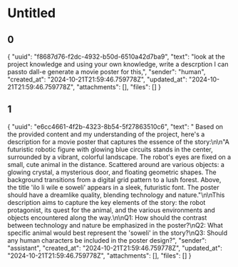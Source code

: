 # Untitled

## 0

{
  "uuid": "f8687d76-f2dc-4932-b50d-6510a42d7ba9",
  "text": "look at the project knowledge and using your own knowledge, write a descrption I can passto dall-e  generate a movie poster for this,",
  "sender": "human",
  "created_at": "2024-10-21T21:59:46.759778Z",
  "updated_at": "2024-10-21T21:59:46.759778Z",
  "attachments": [],
  "files": []
}

## 1

{
  "uuid": "e6cc4661-4f2b-4323-8b54-5f27863510c6",
  "text": " Based on the provided content and my understanding of the project, here's a description for a movie poster that captures the essence of the story:\n\n\"A futuristic robotic figure with glowing blue circuits stands in the center, surrounded by a vibrant, colorful landscape. The robot's eyes are fixed on a small, cute animal in the distance. Scattered around are various objects: a glowing crystal, a mysterious door, and floating geometric shapes. The background transitions from a digital grid pattern to a lush forest. Above, the title 'ilo li wile e soweli' appears in a sleek, futuristic font. The poster should have a dreamlike quality, blending technology and nature.\"\n\nThis description aims to capture the key elements of the story: the robot protagonist, its quest for the animal, and the various environments and objects encountered along the way.\n\nQ1: How should the contrast between technology and nature be emphasized in the poster?\nQ2: What specific animal would best represent the 'soweli' in the story?\nQ3: Should any human characters be included in the poster design?",
  "sender": "assistant",
  "created_at": "2024-10-21T21:59:46.759778Z",
  "updated_at": "2024-10-21T21:59:46.759778Z",
  "attachments": [],
  "files": []
}
